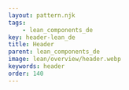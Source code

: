 ```yaml
---
layout: pattern.njk
tags: 
    - lean_components_de
key: header-lean_de
title: Header
parent: lean_components_de
image: lean/overview/header.webp
keywords: header
order: 140
---
```

